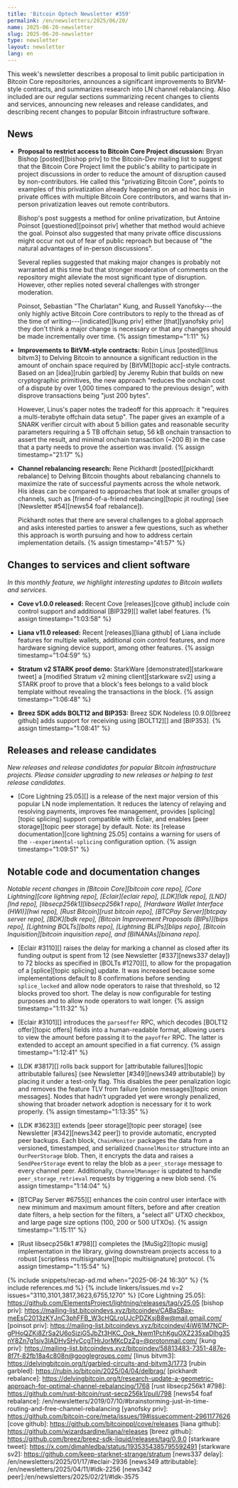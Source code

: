 ```yaml
---
title: 'Bitcoin Optech Newsletter #359'
permalink: /en/newsletters/2025/06/20/
name: 2025-06-20-newsletter
slug: 2025-06-20-newsletter
type: newsletter
layout: newsletter
lang: en
---
```

This week's newsletter describes a proposal to limit public
participation in Bitcoin Core repositories, announces a significant
improvements to BitVM-style contracts, and summarizes research into
LN channel rebalancing.  Also included are our regular sections
summarizing recent changes to clients and services, announcing new
releases and release candidates, and describing recent changes to popular
Bitcoin infrastructure software.

## News

- **Proposal to restrict access to Bitcoin Core Project discussion:**
  Bryan Bishop [posted][bishop priv] to the Bitcoin-Dev mailing list to
  suggest that the Bitcoin Core Project limit the public's ability to
  participate in project discussions in order to reduce the amount of
  disruption caused by non-contributors.  He called this
  "privatizing Bitcoin Core",
  points to examples of this privatization already happening on an ad
  hoc basis in private offices with multiple Bitcoin Core contributors,
  and warns that in-person privatization leaves out remote contributors.

  Bishop's post suggests a method for online privatization, but
  Antoine Poinsot [questioned][poinsot priv] whether that method would
  achieve the goal.  Poinsot also suggested that many private
  office discussions might occur not out of fear of public reproach but
  because of "the natural advantages of in-person discussions".

  Several replies suggested that making major changes is
  probably not warranted at this time but that stronger moderation of
  comments on the repository might alleviate the most
  significant type of disruption.  However, other replies noted several
  challenges with stronger moderation.

  Poinsot, Sebastian "The Charlatan" Kung, and Russell Yanofsky---the only highly
  active Bitcoin Core contributors to reply to the thread as of the time
  of writing---[indicated][kung priv] either [that][yanofsky priv]  they don't think a major
  change is necessary or that any changes should be made incrementally
  over time. {% assign timestamp="1:11" %}

- **Improvements to BitVM-style contracts:** Robin Linus [posted][linus
  bitvm3] to Delving Bitcoin to announce a significant reduction in the
  amount of onchain space required by [BitVM][topic acc]-style
  contracts.  Based on an [idea][rubin garbled] by Jeremy Rubin that
  builds on new cryptographic primitives, the new approach "reduces the
  onchain cost of a dispute by over 1,000 times compared to the previous
  design", with disprove transactions being "just 200 bytes".

  However, Linus's paper notes the tradeoff for this approach: it
  "requires a multi-terabyte offchain data setup".  The paper gives an
  example of a SNARK verifier circuit with about 5 billion gates and
  reasonable security parameters requiring a 5 TB offchain setup, 56 kB
  onchain transaction to assert the result, and minimal onchain
  transaction (~200 B) in the case that a party needs to prove the
  assertion was invalid. {% assign timestamp="21:17" %}

- **Channel rebalancing research:** Rene Pickhardt [posted][pickhardt
  rebalance] to Delving Bitcoin thoughts about rebalancing channels
  to maximize the rate of successful payments across
  the whole network.  His ideas can be compared to approaches that look
  at smaller groups of channels, such as [friend-of-a-friend
  rebalancing][topic jit routing] (see [Newsletter #54][news54 foaf
  rebalance]).

  Pickhardt notes that there are several challenges to a global approach and
  asks interested parties to answer a few questions, such as whether
  this approach is worth pursuing and how to address certain
  implementation details. {% assign timestamp="41:57" %}

## Changes to services and client software

*In this monthly feature, we highlight interesting updates to Bitcoin
wallets and services.*

- **Cove v1.0.0 released:**
  Recent Cove [releases][cove github] include coin control support and
  additional [BIP329][] wallet label features. {% assign timestamp="1:03:58" %}

- **Liana v11.0 released:**
  Recent [releases][liana github] of Liana include features for multiple
  wallets, additional coin control features, and more hardware signing device
  support, among other features. {% assign timestamp="1:04:59" %}

- **Stratum v2 STARK proof demo:**
  StarkWare [demonstrated][starkware tweet] a [modified Stratum v2 mining
  client][starkware sv2] using a STARK proof to prove that a block's fees
  belongs to a valid block template without revealing the transactions in the
  block. {% assign timestamp="1:06:48" %}

- **Breez SDK adds BOLT12 and BIP353:**
  Breez SDK Nodeless [0.9.0][breez github] adds support for receiving using
  [BOLT12][] and [BIP353]. {% assign timestamp="1:08:41" %}

## Releases and release candidates

_New releases and release candidates for popular Bitcoin infrastructure
projects.  Please consider upgrading to new releases or helping to test
release candidates._

- [Core Lightning 25.05][] is a release of the next major
  version of this popular LN node implementation.  It reduces the
  latency of relaying and resolving payments, improves fee
  management, provides [splicing][topic splicing] support compatible
  with Eclair, and enables [peer storage][topic peer storage] by
  default.  Note: its [release documentation][core lightning 25.05]
  contains a warning for users of the `--experimental-splicing`
  configuration option. {% assign timestamp="1:09:51" %}

## Notable code and documentation changes

_Notable recent changes in [Bitcoin Core][bitcoin core repo], [Core
Lightning][core lightning repo], [Eclair][eclair repo], [LDK][ldk repo],
[LND][lnd repo], [libsecp256k1][libsecp256k1 repo], [Hardware Wallet
Interface (HWI)][hwi repo], [Rust Bitcoin][rust bitcoin repo], [BTCPay
Server][btcpay server repo], [BDK][bdk repo], [Bitcoin Improvement
Proposals (BIPs)][bips repo], [Lightning BOLTs][bolts repo],
[Lightning BLIPs][blips repo], [Bitcoin Inquisition][bitcoin inquisition
repo], and [BINANAs][binana repo]._

- [Eclair #3110][] raises the delay for marking a channel as closed after its
  funding output is spent from 12 (see Newsletter [#337][news337 delay]) to 72
  blocks as specified in [BOLTs #1270][], to allow for the propagation of a
  [splice][topic splicing] update. It was increased because some implementations
  default to 8 confirmations before sending `splice_locked` and allow node
  operators to raise that threshold, so 12 blocks proved too short. The delay is
  now configurable for testing purposes and to allow node operators to wait
  longer. {% assign timestamp="1:11:32" %}

- [Eclair #3101][] introduces the `parseoffer` RPC, which decodes [BOLT12
  offer][topic offers] fields into a human-readable format, allowing users to
  view the amount before passing it to the `payoffer` RPC. The latter is
  extended to accept an amount specified in a fiat currency. {% assign timestamp="1:12:41" %}

- [LDK #3817][] rolls back support for [attributable failures][topic attributable failures] (see Newsletter
  [#349][news349 attributable]) by placing it under a test-only flag. This
  disables the peer penalization logic and removes the feature TLV from failure
  [onion messages][topic onion messages]. Nodes that hadn’t upgraded yet were
  wrongly penalized, showing that broader network adoption is necessary for it
  to work properly. {% assign timestamp="1:13:35" %}

- [LDK #3623][] extends [peer storage][topic peer storage] (see Newsletter
  [#342][news342 peer]) to provide automatic, encrypted peer backups. Each
  block, `ChainMonitor` packages the data from a versioned, timestamped, and serialized
  `ChannelMonitor` structure into an `OurPeerStorage` blob. Then, it encrypts the
  data and raises a `SendPeerStorage` event to relay the blob as a
  `peer_storage` message to every channel peer. Additionally, `ChannelManager`
  is updated to handle `peer_storage_retrieval` requests by triggering a new
  blob send.  {% assign timestamp="1:14:04" %}

- [BTCPay Server #6755][] enhances the coin control
  user interface with new minimum and maximum amount filters, before and after
  creation date filters, a help section for the filters, a "select all" UTXO
  checkbox, and large page size options (100, 200 or 500 UTXOs). {% assign timestamp="1:15:11" %}

- [Rust libsecp256k1 #798][] completes the [MuSig2][topic musig] implementation
  in the library, giving downstream projects access to a robust [scriptless
  multisignature][topic multisignature] protocol. {% assign timestamp="1:15:54" %}

{% include snippets/recap-ad.md when="2025-06-24 16:30" %}
{% include references.md %}
{% include linkers/issues.md v=2 issues="3110,3101,3817,3623,6755,1270" %}
[Core Lightning 25.05]: https://github.com/ElementsProject/lightning/releases/tag/v25.05
[bishop priv]: https://mailing-list.bitcoindevs.xyz/bitcoindev/CABaSBax-meEsC2013zKYJnC3phFFB_W3cHQLroUJcPDZKsjB8w@mail.gmail.com/
[poinsot priv]: https://mailing-list.bitcoindevs.xyz/bitcoindev/4iW61M7NCP-gPHoQZKi8ZrSa2U6oSjziG5JbZt3HKC_Ook_Nwm1PchKguOXZ235xaDlhg35nY8Zn7g1siy3IADHvSHyCcgTHrJorMKcDzZg=@protonmail.com/
[kung priv]: https://mailing-list.bitcoindevs.xyz/bitcoindev/58813483-7351-487e-8f7f-82fb18a4c808n@googlegroups.com/
[linus bitvm3]: https://delvingbitcoin.org/t/garbled-circuits-and-bitvm3/1773
[rubin garbled]: https://rubin.io/bitcoin/2025/04/04/delbrag/
[pickhardt rebalance]: https://delvingbitcoin.org/t/research-update-a-geometric-approach-for-optimal-channel-rebalancing/1768
[rust libsecp256k1 #798]: https://github.com/rust-bitcoin/rust-secp256k1/pull/798
[news54 foaf rebalance]: /en/newsletters/2019/07/10/#brainstorming-just-in-time-routing-and-free-channel-rebalancing
[yanofsky priv]: https://github.com/bitcoin-core/meta/issues/19#issuecomment-2961177626
[cove github]: https://github.com/bitcoinppl/cove/releases
[liana github]: https://github.com/wizardsardine/liana/releases
[breez github]: https://github.com/breez/breez-sdk-liquid/releases/tag/0.9.0
[starkware tweet]: https://x.com/dimahledba/status/1935354385795592491
[starkware sv2]: https://github.com/keep-starknet-strange/stratum
[news337 delay]: /en/newsletters/2025/01/17/#eclair-2936
[news349 attributable]: /en/newsletters/2025/04/11/#ldk-2256
[news342 peer]:/en/newsletters/2025/02/21/#ldk-3575
